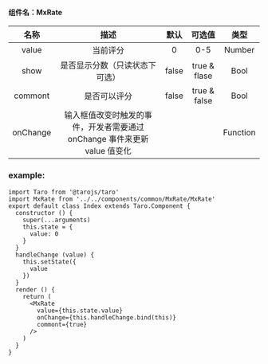#### 组件名：MxRate
**名称** | **描述** | **默认** |**可选值** | **类型** 
:--:|:--:|:--:|:--:|:--:
value|当前评分|0|0-5|Number
show|是否显示分数（只读状态下可选）| false | true & flase |Bool
commont|是否可以评分| false | true & false | Bool
onChange|输入框值改变时触发的事件，开发者需要通过 onChange 事件来更新 value 值变化|||Function

### example:
```
import Taro from '@tarojs/taro'
import MxRate from '../../components/common/MxRate/MxRate'
export default class Index extends Taro.Component {
  constructor () {
    super(...arguments)
    this.state = {
      value: 0
    }
  }
  handleChange (value) {
    this.setState({
      value
    })
  }
  render () {
    return (
      <MxRate
        value={this.state.value}
        onChange={this.handleChange.bind(this)}
        commont={true}
      />
    )
  }
}
```